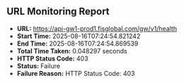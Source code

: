 ## URL Monitoring Report

- **URL:** https://api-gw1-prod1.fisglobal.com/gw/v1/health
- **Start Time:** 2025-08-16T07:24:54.821242
- **End Time:** 2025-08-16T07:24:54.869539
- **Total Time Taken:** 0.048297 seconds
- **HTTP Status Code:** 403
- **Status:** Failure
- **Failure Reason:** HTTP Status Code: 403
